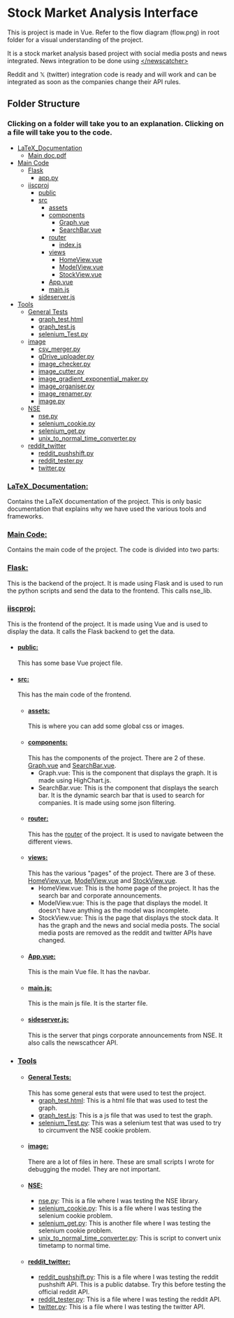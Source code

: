 # Stock Market Analysis Interface

This is project is made in Vue.
Refer to the flow diagram (flow.png) in root folder for a visual understanding of the project.

It is a stock market analysis based project with social media posts and news integrated. News integration to be done using [ \</newscatcher> ](https://newscatcherapi.com/)

Reddit and 𝕏 (twitter) integration code is ready and will work and can be integrated as soon as the companies change their API rules.

## Folder Structure
### Clicking on a folder will take you to an explanation. Clicking on a file will take you to the code.

* [LaTeX_Documentation](#latex_documentation)
  * [Main doc.pdf](/LaTeX_Documentation/Main_doc.pdf")
* [Main Code](#main-code)
  * [Flask](#flask)
    * [app.py](./Main%20Code/Flask/app.py)
  * [iiscproj](#iiscproj)
    * [public](#public)
    * [src](#src)
      * [assets](#assets)
      * [components](#components)
        * [Graph.vue](./Main%20Code/iiscproj/src/components/Graph.vue)
        * [SearchBar.vue](./Main%20Code/iiscproj/src/components/SearchBar.vue)
      * [router](#router)
        * [index.js](./Main%20Code/iiscproj/src/router/index.js)
      * [views](#views)
        * [HomeView.vue](./Main%20Code/iiscproj/src/views/HomeView.vue)
        * [ModelView.vue](./Main%20Code/iiscproj/src/views/ModelView.vue)
        * [StockView.vue](./Main%20Code/iiscproj/src/views/StockView.vue)
      * [App.vue](./Main%20Code/iiscproj/src/App.vue)
      * [main.js](./Main%20Code/iiscproj/src/main.js)
    * [sideserver.js](./Main%20Code/iiscproj/sideserver.js)
* [Tools](#tools)
  * [General Tests](./Tools/General%20Tests)
    * [graph_test.html](./Tools/General%20Tests/graph_test.html)
    * [graph_test.js](./Tools/General%20Tests/graph_test.js)
    * [selenium_Test.py](./Tools/General%20Tests/selenium_Test.py)
  * [image](#image)
    * [csv_merger.py](./Tools/image/csv_merger.py)
    * [gDrive_uploader.py](./Tools/image/gDrive_uploader.py)
    * [image_checker.py](./Tools/image/image_checker.py)
    * [image_cutter.py](./Tools/image/image_cutter.py)
    * [image_gradient_exponential_maker.py](./Tools/image/image_gradient_exponential_maker.py)
    * [image_organiser.py](./Tools/image/image_organiser.py)
    * [image_renamer.py](./Tools/image/image_renamer.py)
    * [image.py](./Tools/image/image.py)
  * [NSE](#nse)
    * [nse.py](./Tools/NSE/nse.py)
    * [selenium_cookie.py](./Tools/NSE/selenium_cookie.py)
    * [selenium_get.py](./Tools/NSE/selenium_get.py)
    * [unix_to_normal_time_converter.py](./Tools/NSE/unix_to_normal_time_converter.py)
  * [reddit_twitter](#reddit_twitter)
    * [reddit_pushshift.py](./Tools/reddit_twitter/reddit_pushshift.py)
    * [reddit_tester.py](./Tools/reddit_twitter/reddit_tester.py)
    * [twitter.py](./Tools/reddit_twitter/twitter.py)

### [LaTeX_Documentation:](/LaTeX_Documentation)
Contains the LaTeX documentation of the project. This is only basic documentation that explains why we have used the various tools and frameworks.

### [Main Code:](/Main%20Code)
Contains the main code of the project. The code is divided into two parts:
### [Flask:](/Main%20Code/Flask)
This is the backend of the project. It is made using Flask and is used to run the python scripts and send the data to the frontend. This calls nse_lib.

### [iiscproj:](/Main%20Code/iiscproj)
This is the frontend of the project. It is made using Vue and is used to display the data. It calls the Flask backend to get the data.
* #### [public:](/Main%20Code/iiscproj/public)
    This has some base Vue project file.
* #### [src:](/Main%20Code/iiscproj/src)
    This has the main code of the frontend.
    * #### [assets:](/Main%20Code/iiscproj/src/assets)
        This is where you can add some global css or images.
    * #### [components:](/Main%20Code/iiscproj/src/components)
        This has the components of the project. There are 2 of these. [Graph.vue](./Main%20Code/iiscproj/src/components/Graph.vue) and [SearchBar.vue](./Main%20Code/iiscproj/src/components/SearchBar.vue).
        * Graph.vue: This is the component that displays the graph. It is made using HighChart.js.
        * SearchBar.vue: This is the component that displays the search bar. It is the dynamic search bar that is used to search for companies. It is made using some json filtering.
    * #### [router:](/Main%20Code/iiscproj/src/router)
        This has the [router](/Main%20Code/iiscproj/src/router/index.js) of the project. It is used to navigate between the different views.
    * #### [views:](/Main%20Code/iiscproj/src/views)
        This has the various "pages" of the project. There are 3 of these. [HomeView.vue](./Main%20Code/iiscproj/src/views/HomeView.vue), [ModelView.vue](./Main%20Code/iiscproj/src/views/ModelView.vue) and [StockView.vue](./Main%20Code/iiscproj/src/views/StockView.vue).
        * HomeView.vue: This is the home page of the project. It has the search bar and corporate announcements.
        * ModelView.vue: This is the page that displays the model. It doesn't have anything as the model was incomplete.
        * StockView.vue: This is the page that displays the stock data. It has the graph and the news and social media posts. The social media posts are removed as the reddit and twitter APIs have changed.
    * #### [App.vue:](/Main%20Code/iiscproj/src/App.vue)
        This is the main Vue file. It has the navbar.
    * #### [main.js:](/Main%20Code/iiscproj/src/main.js)
        This is the main js file. It is the starter file.
    * #### [sideserver.js:](/Main%20Code/iiscproj/sideserver.js)
        This is the server that pings corporate announcements from NSE. It also calls the newscathcer API.
* ### [Tools](/Tools/)
    * #### [General Tests:](/Tools/General%20Tests)
        This has some general ests that were used to test the project.
        * [graph_test.html](/Tools/General%20Tests/graph_test.html): This is a html file that was used to test the graph.
        * [graph_test.js](/Tools/General%20Tests/graph_test.js): This is a js file that was used to test the graph.
        * [selenium_Test.py](/Tools/General%20Tests/selenium_Test.py): This was a selenium test that was used to try to circumvent the NSE cookie problem.
    * #### [image:](/Tools/image)
        There are a lot of files in here. These are small scripts I wrote for debugging the model. They are not important.
    * #### [NSE:](/Tools/NSE)
        * [nse.py](/Tools/NSE/nse.py): This is a file where I was testing the NSE library.
        * [selenium_cookie.py](/Tools/NSE/selenium_cookie.py): This is a file where I was testing the selenium cookie problem.
        * [selenium_get.py](/Tools/NSE/selenium_get.py): This is another file where I was testing the selenium cookie problem.
        * [unix_to_normal_time_converter.py](/Tools/NSE/unix_to_normal_time_converter.py): This is script to convert unix timetamp to normal time.
    * #### [reddit_twitter:](/Tools/reddit_twitter)
        * [reddit_pushshift.py](/Tools/reddit_twitter/reddit_pushshift.py): This is a file where I was testing the reddit pushshift API. This is a public databse. Try this before testing the official reddit API.
        * [reddit_tester.py](/Tools/reddit_twitter/reddit_tester.py): This is a file where I was testing the reddit API.
        * [twitter.py](/Tools/reddit_twitter/twitter.py): This is a file where I was testing the twitter API.